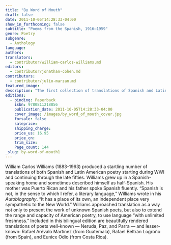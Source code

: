 ```yaml
---
title: "By Word of Mouth"
draft: false
date: 2011-10-05T14:28:33-04:00
show_in_forthcoming: false
subtitle: "Poems from the Spanish, 1916–1959"
genre: Poetry
subgenre:
  - Anthology
language:
authors:
translators:
  - contributor/william-carlos-williams.md
editors:
  - contributor/jonathan-cohen.md
contributors:
  - contributor/julio-marzan.md
featured_image:
description: "The first collection of translations of Spanish and Latin American poetry by William Carlos Williams, containing many previously unknown poems. "
editions:
  - binding: Paperback
    isbn: 9780811218856
    publication_date: 2011-10-05T14:28:33-04:00
    cover_image: /images/by_word_of_mouth_cover.jpg
    forsale: false
    saleprice:
    shipping_charge:
    price_us: 16.95
    price_cn:
    trim_size:
    Page_count: 144
_slug: by-word-of-mouth1
---
```


William Carlos Williams (1883-1963) produced a startling number of translations of both Spanish and Latin American poetry starting during WWI and continuing through the late fifties. Williams grew up in a Spanish-speaking home and sometimes described himself as half-Spanish. His mother was Puerto Rican and his father spoke Spanish fluently. “Spanish is not, in the sense to which I refer, a literary language,” Williams wrote in his _Autobiography_. “It has a place of its own, an independent place very sympathetic to the New World.” Williams approached translation as a way not only to present the work of unknown Spanish poets, but also to extend the range and capacity of American poetry, to use language “with unlimited freshness.” Included in this bilingual edition are beautifully rendered translations of poets well-known — Neruda, Paz, and Parra — and lesser-known: Rafael Arévalo Martínez (from Guatemala), Rafael Beltrán Logroño (from Spain), and Eunice Odio (from Costa Rica).

